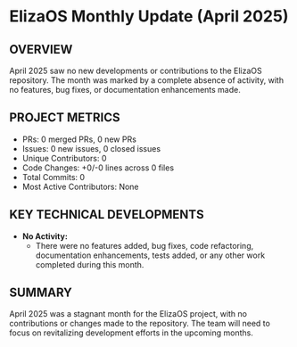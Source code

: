 # ElizaOS Monthly Update (April 2025)

## OVERVIEW 
April 2025 saw no new developments or contributions to the ElizaOS repository. The month was marked by a complete absence of activity, with no features, bug fixes, or documentation enhancements made.

## PROJECT METRICS
- PRs: 0 merged PRs, 0 new PRs
- Issues: 0 new issues, 0 closed issues
- Unique Contributors: 0
- Code Changes: +0/-0 lines across 0 files
- Total Commits: 0
- Most Active Contributors: None

## KEY TECHNICAL DEVELOPMENTS
- **No Activity:** 
  - There were no features added, bug fixes, code refactoring, documentation enhancements, tests added, or any other work completed during this month.

## SUMMARY
April 2025 was a stagnant month for the ElizaOS project, with no contributions or changes made to the repository. The team will need to focus on revitalizing development efforts in the upcoming months.